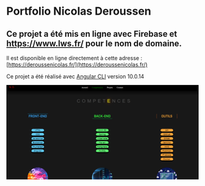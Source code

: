 # Portfolio Nicolas Deroussen

## Ce projet a été mis en ligne avec Firebase et https://www.lws.fr/ pour le nom de domaine.

Il est disponible en ligne directement à cette adresse :  [https://deroussenicolas.fr/](https://deroussenicolas.fr/) 

Ce projet a été réalisé avec [Angular CLI](https://github.com/angular/angular-cli) version 10.0.14

 ![Optional Text](https://github.com/Silverawz/Portfolio/blob/main/presentation.png)


